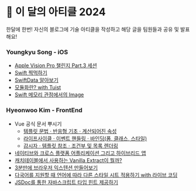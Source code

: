 # 🔖 이 달의 아티클 2024

한달에 한번! 자신의 블로그에 기술 아티클을 작성하고 해당 글을 팀원들과 공유 및 발표해요!

### Youngkyu Song - iOS
- [Apple Vision Pro 챌린지 Part.3 세션](https://youngkdevlog.tistory.com/63)
- [Swift 찍먹하기](https://youngkdevlog.tistory.com/65)
- [SwiftData 알아보기](https://youngkdevlog.tistory.com/67)
- [모듈화란? with Tuist](https://youngkdevlog.tistory.com/68)
- [Swift 메모리 관점에서의 Image](https://youngkdevlog.tistory.com/69)

### Hyeonwoo Kim - FrontEnd
- Vue 공식 문서 뿌시기
  - [템플릿 문법 · 반응형 기초 · 계산되어진 속성](https://klmhyeonwooo.tistory.com/115)
  - [라이프사이클 · 이벤트 핸들링 · 바인딩(폼, 클래스, 스타일)](https://klmhyeonwooo.tistory.com/116)
  - [감시자 · 템플릿 참조 · 조건부 및 목록 렌더링](https://klmhyeonwooo.tistory.com/117)
- [네이티브와 크로스 플랫폼 어플리케이션 그리고 하이브리드 앱](https://klmhyeonwooo.tistory.com/120)
- [캐치테이블에서 사용하는 Vanilla Extract이 뭘까?](https://klmhyeonwooo.tistory.com/124)
- [3분만에 브라우저 익스텐션 만들어보기](https://klmhyeonwooo.tistory.com/126)
- [다국어를 지원할 때 언어에 따라 다른 스타일 시트 적용하기 with 라이브 코딩](https://klmhyeonwooo.tistory.com/127)
- [JSDoc를 통한 자바스크립트 타입 힌트 제공하기](https://klmhyeonwooo.tistory.com/130)